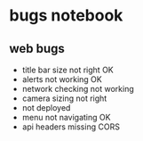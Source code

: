 # bugs notebook

## web bugs
- title bar size not right  OK
- alerts not working OK
- network checking not working
- camera sizing not right
- not deployed
- menu not navigating OK
- api headers missing CORS